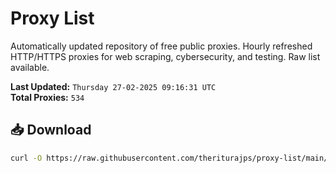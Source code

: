 # Proxy List

Automatically updated repository of free public proxies. Hourly refreshed HTTP/HTTPS proxies for web scraping, cybersecurity, and testing. Raw list available.

**Last Updated:** `Thursday 27-02-2025 09:16:31 UTC`  
**Total Proxies:** `534`

## 📥 Download
```bash
curl -O https://raw.githubusercontent.com/theriturajps/proxy-list/main/proxies.txt
